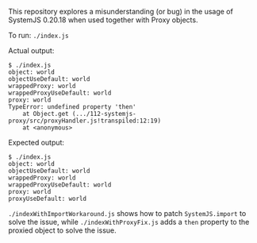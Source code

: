 This repository explores a misunderstanding (or bug) in the usage of SystemJS
0.20.18 when used together with Proxy objects.

To run: `./index.js`

Actual output:

    $ ./index.js
    object: world
    objectUseDefault: world
    wrappedProxy: world
    wrappedProxyUseDefault: world
    proxy: world
    TypeError: undefined property 'then'
        at Object.get (.../112-systemjs-proxy/src/proxyHandler.js!transpiled:12:19)
        at <anonymous>

Expected output:

    $ ./index.js
    object: world
    objectUseDefault: world
    wrappedProxy: world
    wrappedProxyUseDefault: world
    proxy: world
    proxyUseDefault: world

`./indexWithImportWorkaround.js` shows how to patch `SystemJS.import` to solve
the issue, while `./indexWithProxyFix.js` adds a `then` property to the
proxied object to solve the issue.
